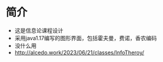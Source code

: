 # 简介
- 这是信息论课程设计
- 采用java1.17编写的图形界面，包括霍夫曼，费诺，香农编码
- 没什么用
- http://alcedo.work/2023/06/21/classes/InfoTheroy/
